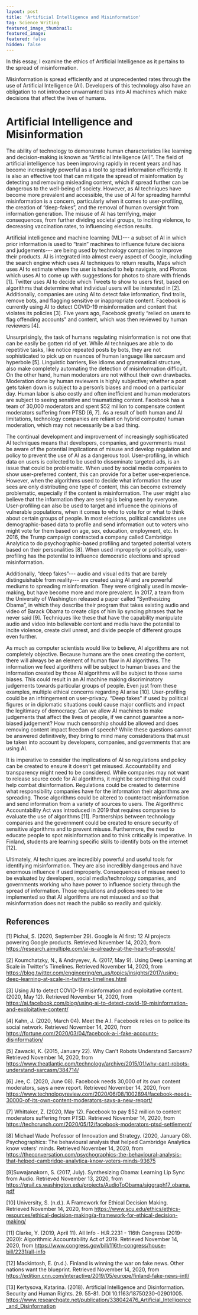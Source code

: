 ```yaml
---
layout: post
title: 'Artificial Intelligence and Misinformation'
tag: Science Writing 
featured_image_thumbnail:
featured_image:
featured: false
hidden: false
---
```

In this essay, I examine the ethics of Artificial Intelligence as it pertains to the spread of misinformation.

Misinformation is spread efficiently and at unprecedented rates through the use of Artificial Intelligence (AI). Developers of this technology also have an obligation to not introduce unwarranted bias into AI machines which make decisions that affect the lives of humans. 

# Artificial Intelligence and Misinformation
The ability of technology to demonstrate human characteristics like learning and decision-making is known as “Artificial Intelligence (AI)”. The field of artificial intelligence has been improving rapidly in recent years and has become increasingly powerful as a tool to spread information efficiently. It is also an effective tool that can mitigate the spread of misinformation by detecting and removing misleading content, which if spread further can be dangerous to the well-being of society. However, as AI techniques have become more prevalent and accessible, the use of AI for spreading harmful misinformation is a concern, particularly when it comes to user-profiling, the creation of “deep-fakes”, and the removal of human oversight from information generation. The misuse of AI has terrifying, major consequences, from further dividing societal groups, to inciting violence, to decreasing vaccination rates, to influencing election results.

Artificial intelligence and machine learning (ML)--- a subset of AI in which prior information is used to “train” machines to influence future decisions and judgements--- are being used by technology companies to improve their products. AI is integrated into almost every aspect of Google, including the search engine which uses AI techniques to return results, Maps which uses AI to estimate where the user is headed to help navigate, and Photos which uses AI to come up with suggestions for photos to share with friends [1]. Twitter uses AI to decide which Tweets to show to users first, based on algorithms that determine what individual users will be interested in [2]. Additionally, companies are using AI to detect fake information, find trolls, remove bots, and flagging sensitive or inappropriate content. Facebook is currently using AI to detect COVID-19 misinformation and content that violates its policies [3]. Five years ago, Facebook greatly “relied on users to flag offending accounts” and content, which was then reviewed by human reviewers [4].
    
Unsurprisingly, the task of humans regulating misinformation is not one that can be easily be gotten rid of yet. While AI techniques are able to do repetitive tasks, like notice repeated posts by bots, they are not sophisticated to pick up on nuances of human language like sarcasm and hyperbole [5]. Linguistic barriers, like idioms and grammatical structure, also make completely automating the detection of misinformation difficult. On the other hand, human moderators are not without their own drawbacks. Moderation done by human reviewers is highly subjective; whether a post gets taken down is subject to a person’s biases and mood on a particular day. Human labor is also costly and often inefficient and human moderators are subject to seeing sensitive and traumatizing content. Facebook has a team of 30,000 moderators and spent $52 million to compensate content moderators suffering from PTSD [6, 7]. As a result of both human and AI limitations, technology companies are reliant on hybrid computer/ human moderation, which may not necessarily be a bad thing.
    
The continual development and improvement of increasingly sophisticated AI techniques means that developers, companies, and governments must be aware of the potential implications of misuse and develop regulation and policy to prevent the use of AI as a dangerous tool. User-profiling, in which data on users is collected to be used to disseminate targeted ads, is an issue that could be problematic. When used by social media companies to show user-preferred content, this can provide for a better user-experience. However, when the algorithms used to decide what information the user sees are only distributing one type of content, this can become extremely problematic, especially if the content is misinformation. The user might also believe that the information they are seeing is being seen by everyone. User-profiling can also be used to target and influence the opinions of vulnerable populations, when it comes to who to vote for or what to think about certain groups of people. In most elections, political candidates use demographic-based data to profile and send information out to voters who might vote for them based on age, sex, education, employment, etc. In 2016, the Trump campaign contracted a company called Cambridge Analytica to do psychographic-based profiling and targeted potential voters based on their personalities [8]. When used improperly or politically, user-profiling has the potential to influence democratic elections and spread misinformation.

Additionally, “deep fakes”--- audio and visual edits that are barely distinguishable from reality--- are created using AI and are powerful mediums to spreading misinformation. They were originally used in movie-making, but have become more and more prevalent. In 2017, a team from the University of Washington released a paper called “Synthesizing Obama”, in which they describe their program that takes existing audio and video of Barack Obama to create clips of him lip syncing phrases that he never said [9]. Techniques like these that have the capability manipulate audio and video into believable content and media have the potential to incite violence, create civil unrest, and divide people of different groups even further.

As much as computer scientists would like to believe, AI algorithms are not completely objective. Because humans are the ones creating the content, there will always be an element of human flaw in AI algorithms. The information we feed algorithms will be subject to human biases and the information created by those AI algorithms will be subject to those same biases. This could result in an AI machine making discriminatory judgements towards particular groups of people.
Even just from these examples, multiple ethical concerns regarding AI arise [10]. User-profiling could be an infringement on user-privacy. “Deep fakes” if used by political figures or in diplomatic situations could cause major conflicts and impact the legitimacy of democracy. Can we allow AI machines to make judgements that affect the lives of people, if we cannot guarantee a non-biased judgement? How much censorship should be allowed and does removing content impact freedom of speech? While these questions cannot be answered definitively, they bring to mind many considerations that must be taken into account by developers, companies, and governments that are using AI. 

It is imperative to consider the implications of AI so regulations and policy can be created to ensure it doesn’t get misused. Accountability and transparency might need to be considered. While companies may not want to release source code for AI algorithms, it might be something that could help combat disinformation. Regulations could be created to determine what responsibility companies have for the information their algorithms are spreading. Those algorithms could be altered to counteract misinformation and send information from a variety of sources to users. The Algorithmic Accountability Act was introduced in 2019 that requires companies to evaluate the use of algorithms [11]. Partnerships between technology companies and the government could be created to ensure security of sensitive algorithms and to prevent misuse. Furthermore, the need to educate people to spot misinformation and to think critically is imperative. In Finland, students are learning specific skills to identify bots on the internet [12].

Ultimately, AI techniques are incredibly powerful and useful tools for identifying misinformation. They are also incredibly dangerous and have enormous influence if used improperly. Consequences of misuse need to be evaluated by developers, social media/technology companies, and governments working who have power to influence society through the spread of information. Those regulations and polices need to be implemented so that AI algorithms are not misused and so that misinformation does not reach the public so readily and quickly.

## References

[1] Pichai, S. (2020, September 29). Google is AI first: 12 AI projects powering Google products. Retrieved November 14, 2020, from https://research.aimultiple.com/ai-is-already-at-the-heart-of-google/

[2] Koumchatzky, N., &amp; Andryeyev, A. (2017, May 9). Using Deep Learning at Scale in Twitter's Timelines. Retrieved November 14, 2020, from https://blog.twitter.com/engineering/en_us/topics/insights/2017/using-deep-learning-at-scale-in-twitters-timelines.html

[3] Using AI to detect COVID-19 misinformation and exploitative content. (2020, May 12). Retrieved November 14, 2020, from https://ai.facebook.com/blog/using-ai-to-detect-covid-19-misinformation-and-exploitative-content/

[4] Kahn, J. (2020, March 04). Meet the A.I. Facebook relies on to police its social network. Retrieved November 14, 2020, from https://fortune.com/2020/03/04/facebook-a-i-fake-accounts-disinformation/

[5] Zawacki, K. (2015, January 22). Why Can't Robots Understand Sarcasm? Retrieved November 14, 2020, from https://www.theatlantic.com/technology/archive/2015/01/why-cant-robots-understand-sarcasm/384714/

[6] Jee, C. (2020, June 08). Facebook needs 30,000 of its own content moderators, says a new report. Retrieved November 14, 2020, from https://www.technologyreview.com/2020/06/08/1002894/facebook-needs-30000-of-its-own-content-moderators-says-a-new-report/

[7] Whittaker, Z. (2020, May 12). Facebook to pay $52 million to content moderators suffering from PTSD. Retrieved November 14, 2020, from https://techcrunch.com/2020/05/12/facebook-moderators-ptsd-settlement/ 

[8] Michael Wade Professor of Innovation and Strategy. (2020, January 08). Psychographics: The behavioural analysis that helped Cambridge Analytica know voters' minds. Retrieved November 14, 2020, from https://theconversation.com/psychographics-the-behavioural-analysis-that-helped-cambridge-analytica-know-voters-minds-93675 

[9]Suwajanakorn, S. (2017, July). Synthesizing Obama: Learning Lip Sync from Audio. Retrieved November 13, 2020, from https://grail.cs.washington.edu/projects/AudioToObama/siggraph17_obama.pdf

[10] University, S. (n.d.). A Framework for Ethical Decision Making. Retrieved November 14, 2020, from https://www.scu.edu/ethics/ethics-resources/ethical-decision-making/a-framework-for-ethical-decision-making/

[11] Clarke, Y. (2019, April 11). All Info - H.R.2231 - 116th Congress (2019-2020): Algorithmic Accountability Act of 2019. Retrieved November 14, 2020, from https://www.congress.gov/bill/116th-congress/house-bill/2231/all-info

[12] Mackintosh, E. (n.d.). Finland is winning the war on fake news. Other nations want the blueprint. Retrieved November 14, 2020, from https://edition.cnn.com/interactive/2019/05/europe/finland-fake-news-intl/

[13] Kertysova, Katarina. (2018). Artificial Intelligence and Disinformation. Security and Human Rights. 29. 55-81. DOI 10.1163/18750230-02901005. https://www.researchgate.net/publication/338042476_Artificial_Intelligence_and_Disinformation